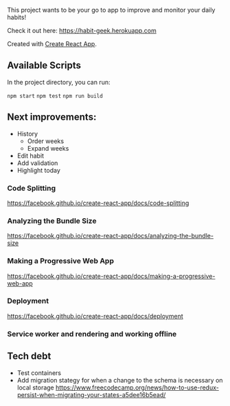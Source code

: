This project wants to be your go to app to improve and monitor your daily habits!

Check it out here: https://habit-geek.herokuapp.com

Created with [Create React App](https://github.com/facebook/create-react-app).

## Available Scripts

In the project directory, you can run:

`npm start`
`npm test`
`npm run build`

## Next improvements:

- History
  - Order weeks
  - Expand weeks
- Edit habit
- Add validation
- Highlight today

### Code Splitting

https://facebook.github.io/create-react-app/docs/code-splitting

### Analyzing the Bundle Size

https://facebook.github.io/create-react-app/docs/analyzing-the-bundle-size

### Making a Progressive Web App

https://facebook.github.io/create-react-app/docs/making-a-progressive-web-app

### Deployment

https://facebook.github.io/create-react-app/docs/deployment

### Service worker and rendering and working offline

## Tech debt

- Test containers
- Add migration stategy for when a change to the schema is necessary on local storage
  https://www.freecodecamp.org/news/how-to-use-redux-persist-when-migrating-your-states-a5dee16b5ead/
